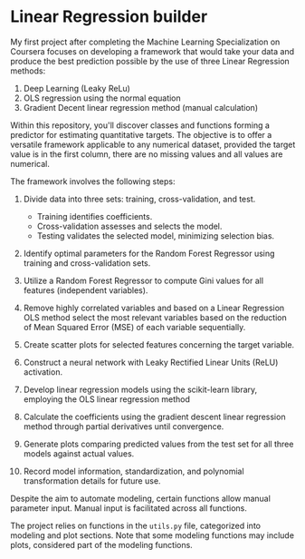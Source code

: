 # Linear Regression builder

My first project after completing the Machine Learning Specialization on Coursera focuses on developing a framework that would take your data and produce the best prediction possible by the use of three Linear Regression methods:
   1. Deep Learning (Leaky ReLu)
   2. OLS regression using the normal equation
   3. Gradient Decent linear regression method (manual calculation)

Within this repository, you'll discover classes and functions forming a predictor for estimating quantitative targets. The objective is to offer a versatile framework applicable to any numerical dataset, provided the target value is in the first column, there are no missing values and all values are numerical.

The framework involves the following steps:

1. Divide data into three sets: training, cross-validation, and test.
   - Training identifies coefficients.
   - Cross-validation assesses and selects the model.
   - Testing validates the selected model, minimizing selection bias.
   
2. Identify optimal parameters for the Random Forest Regressor using training and cross-validation sets.

3. Utilize a Random Forest Regressor to compute Gini values for all features (independent variables).

4. Remove highly correlated variables and based on a Linear Regression OLS method select the most relevant variables based on the reduction of Mean Squared Error (MSE) of each variable sequentially.
   
5. Create scatter plots for selected features concerning the target variable.

6. Construct a neural network with Leaky Rectified Linear Units (ReLU) activation.

7. Develop linear regression models using the scikit-learn library, employing the OLS linear regression method
   
8. Calculate the coefficients using the gradient descent linear regression method through partial derivatives until convergence.

9. Generate plots comparing predicted values from the test set for all three models against actual values.

10. Record model information, standardization, and polynomial transformation details for future use.

Despite the aim to automate modeling, certain functions allow manual parameter input. Manual input is facilitated across all functions.

The project relies on functions in the `utils.py` file, categorized into modeling and plot sections. Note that some modeling functions may include plots, considered part of the modeling functions.
